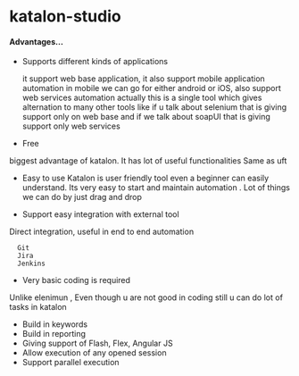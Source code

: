 # katalon-studio

#### Advantages…

* Supports different kinds of applications

  it support web base application, it also support mobile application automation in mobile we can go for either android or iOS, also support web services automation actually this is a single tool which gives alternation to many other tools like if u talk about  selenium that is giving support only on web base and if we talk about soapUI that is giving support only web services

* Free

biggest advantage of katalon. It has lot of useful functionalities 
Same as uft

* Easy to use
  Katalon is user friendly tool even a beginner can easily understand. Its very easy to start and maintain automation . Lot of things we can do by just drag and drop

* Support easy integration with external tool

Direct integration, useful in end to end automation

      Git     
      Jira
      Jenkins
    

* Very basic coding is required

Unlike elenimun , Even though u are not good in coding still u can do lot of tasks in katalon
* Build in keywords
* Build in reporting 
* Giving support of Flash, Flex, Angular JS
* Allow execution of any opened session
* Support parallel execution

